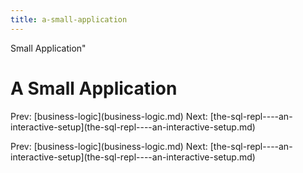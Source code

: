 ```yaml
---
title: a-small-application
---
```


Small Application\"

# A Small Application

Prev: \[business-logic](business-logic.md) Next:
\[the-sql-repl\-\-\--an-interactive-setup](the-sql-repl----an-interactive-setup.md)

Prev: \[business-logic](business-logic.md) Next:
\[the-sql-repl\-\-\--an-interactive-setup](the-sql-repl----an-interactive-setup.md)
